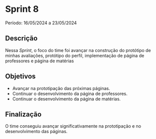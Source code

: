 # Sprint 8

Período: 16/05/2024 a 23/05/2024

## Descrição

Nessa _Sprint_, o foco do time foi avançar na construção do protótipo de minhas avaliações, protótipo do perfil, implementação de página de professores e página de matérias
## Objetivos
- Avançar na prototipação das próximas páginas.
- Continuar o desenvolvimento da página de professores.
- Continuar o desenvolvimento da página de matérias.

## Finalização
O time conseguiu avançar significativamente na prototipação e no desenvolvimento das páginas.
